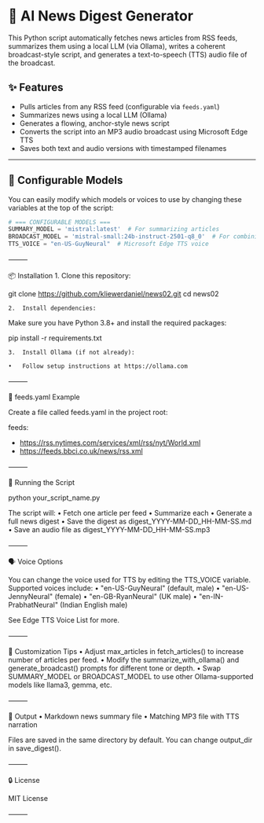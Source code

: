 # 📰 AI News Digest Generator

This Python script automatically fetches news articles from RSS feeds, summarizes them using a local LLM (via Ollama), writes a coherent broadcast-style script, and generates a text-to-speech (TTS) audio file of the broadcast.

## ✨ Features

- Pulls articles from any RSS feed (configurable via `feeds.yaml`)
- Summarizes news using a local LLM (Ollama)
- Generates a flowing, anchor-style news script
- Converts the script into an MP3 audio broadcast using Microsoft Edge TTS
- Saves both text and audio versions with timestamped filenames

---

## 🔧 Configurable Models

You can easily modify which models or voices to use by changing these variables at the top of the script:

```python
# === CONFIGURABLE MODELS ===
SUMMARY_MODEL = 'mistral:latest'  # For summarizing articles
BROADCAST_MODEL = 'mistral-small:24b-instruct-2501-q8_0'  # For combining summaries into a narrative
TTS_VOICE = "en-US-GuyNeural"  # Microsoft Edge TTS voice
```

⸻

📦 Installation
	1.	Clone this repository:

git clone https://github.com/kliewerdaniel/news02.git
cd news02

	2.	Install dependencies:

Make sure you have Python 3.8+ and install the required packages:

pip install -r requirements.txt

	3.	Install Ollama (if not already):

	•	Follow setup instructions at https://ollama.com

⸻

📄 feeds.yaml Example

Create a file called feeds.yaml in the project root:

feeds:
  - https://rss.nytimes.com/services/xml/rss/nyt/World.xml
  - https://feeds.bbci.co.uk/news/rss.xml


⸻

🚀 Running the Script

python your_script_name.py

The script will:
	•	Fetch one article per feed
	•	Summarize each
	•	Generate a full news digest
	•	Save the digest as digest_YYYY-MM-DD_HH-MM-SS.md
	•	Save an audio file as digest_YYYY-MM-DD_HH-MM-SS.mp3

⸻

🗣️ Voice Options

You can change the voice used for TTS by editing the TTS_VOICE variable. Supported voices include:
	•	"en-US-GuyNeural" (default, male)
	•	"en-US-JennyNeural" (female)
	•	"en-GB-RyanNeural" (UK male)
	•	"en-IN-PrabhatNeural" (Indian English male)

See Edge TTS Voice List for more.

⸻

🧠 Customization Tips
	•	Adjust max_articles in fetch_articles() to increase number of articles per feed.
	•	Modify the summarize_with_ollama() and generate_broadcast() prompts for different tone or depth.
	•	Swap SUMMARY_MODEL or BROADCAST_MODEL to use other Ollama-supported models like llama3, gemma, etc.

⸻

📁 Output
	•	Markdown news summary file
	•	Matching MP3 file with TTS narration

Files are saved in the same directory by default. You can change output_dir in save_digest().

⸻

🔒 License

MIT License

⸻
